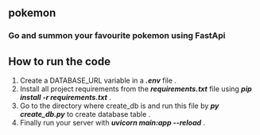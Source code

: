 ## pokemon
### Go and summon your favourite pokemon using FastApi

How to run the code
-------------------
1. Create a DATABASE_URL variable in a ***.env*** file .
2. Install all project requirements from the ***requirements.txt*** file using ***pip install -r requirements.txt*** .
3. Go to the directory where create_db is and run this file by ***py create_db.py*** to create database table .
4. Finally run your server with ***uvicorn main:app --reload*** .


